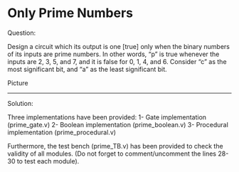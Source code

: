 # Only Prime Numbers


Question:

Design a circuit which its output is one [true] only when the binary numbers of its inputs are prime numbers. In other words, “p” is true whenever the inputs are 2, 3, 5, and 7, and it is false for 0, 1, 4, and 6.
Consider “c” as the most significant bit, and “a” as the least significant bit. 



Picture



---------------------------------------------------------------------------------------


Solution:

Three implementations have been provided:
1-	Gate implementation (prime_gate.v)
2-	Boolean implementation (prime_boolean.v)
3-	Procedural implementation (prime_procedural.v)

Furthermore, the test bench (prime_TB.v) has been provided to check the validity of all modules. (Do not forget to comment/uncomment the lines 28-30 to test each module).


